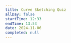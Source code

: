 ```yaml
---
title: Curve Sketching Quiz
allDay: false
startTime: 12:33
endTime: 13:53
date: 2024-11-06
completed: null
---
```

